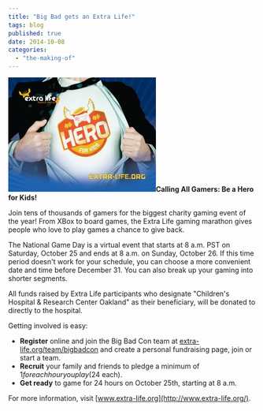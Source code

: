 ```yaml
---
title: "Big Bad gets an Extra Life!"
tags: blog
published: true
date: 2014-10-08
categories: 
  - "the-making-of"
---
```


**[![Extra Life Image](/images/Extra-Life-Image-300x232.jpg)](/images/Extra-Life-Image.jpg)Calling All Gamers: Be a Hero for Kids!**

Join tens of thousands of gamers for the biggest charity gaming event of the year! From XBox to board games, the Extra Life gaming marathon gives people who love to play games a chance to give back.

The National Game Day is a virtual event that starts at 8 a.m. PST on Saturday, October 25 and ends at 8 a.m. on Sunday, October 26. If this time period doesn't work for your schedule, you can choose a more convenient date and time before December 31. You can also break up your gaming into shorter segments.

All funds raised by Extra Life participants who designate "Children's Hospital & Research Center Oakland" as their beneficiary, will be donated to directly to the hospital.

Getting involved is easy:

- **Register** online and join the Big Bad Con team at [extra-life.org/team/bigbadcon](http://www.extra-life.org/team/bigbadcon) and create a personal fundraising page, join or start a team.
- **Recruit** your family and friends to pledge a minimum of $1 for each hour you play ($24 each).
- **Get ready** to game for 24 hours on October 25th, starting at 8 a.m.

For more information, visit [www.extra-life.org](http://www.extra-life.org/).
